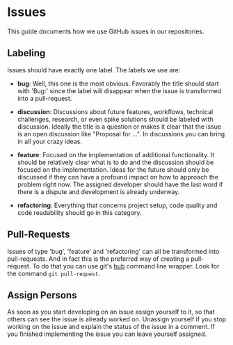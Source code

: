 # Issues

This guide documents how we use GitHub issues in our repositories.

## Labeling

Issues should have exactly one label. The labels we use are:

- **bug**: Well, this one is the most obvious. Favorably the title should
  start with 'Bug:' since the label will disappear when the issue is transformed
  into a pull-request.

- **discussion**: Discussions about future features, workflows, technical
  challenges, research, or even spike solutions should be labeled with
  discussion. Ideally the title is a question or makes it clear that the issue
  is an open discussion like "Proposal for ...". In discussions you can bring in
  all your crazy ideas.

- **feature**: Focused on the implementation of additional functionality. It
  should be relatively clear what is to do and the discussion should be focused
  on the implementation. Ideas for the future should only be discussed if they
  can have a profound impact on how to approach the problem right now. The
  assigned developer should have the last word if there is a dispute and
  development is already underway.

- **refactoring**: Everything that concerns project setup, code quality and code
  readability should go in this category.

## Pull-Requests

Issues of type 'bug', 'feature' and 'refactoring' can all be transformed into pull-requests.
And in fact this is the preferred way of creating a pull-request. To do that you can use
git's [hub](https://github.com/github/hub) command line wrapper. Look for the command `git pull-request`.

## Assign Persons

As soon as you start developing on an issue assign yourself to it, so that others can see 
the issue is already worked on. Unassign yourself if you stop working on the issue and explain
the status of the issue in a comment. If you finished implementing the issue you can leave yourself
assigned.
